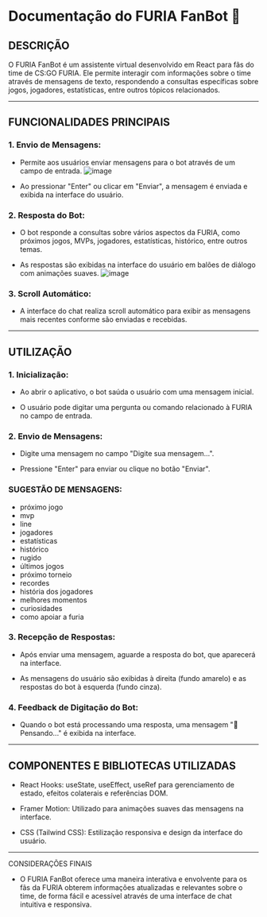 ﻿# Documentação do FURIA FanBot 🐆

## DESCRIÇÃO
O FURIA FanBot é um assistente virtual desenvolvido em React para fãs do time de CS:GO FURIA. Ele permite interagir com informações sobre o time através de mensagens de texto, respondendo a consultas específicas sobre jogos, jogadores, estatísticas, entre outros tópicos relacionados.

---
## FUNCIONALIDADES PRINCIPAIS
### 1. Envio de Mensagens:
- Permite aos usuários enviar mensagens para o bot através de um campo de entrada.
![image](https://github.com/user-attachments/assets/30636878-f69f-4c3e-b45b-b973f7511b7f)

- Ao pressionar "Enter" ou clicar em "Enviar", a mensagem é enviada e exibida na interface do usuário.

### 2. Resposta do Bot:
- O bot responde a consultas sobre vários aspectos da FURIA, como próximos jogos, MVPs, jogadores, estatísticas, histórico, entre outros temas.

- As respostas são exibidas na interface do usuário em balões de diálogo com animações suaves.
![image](https://github.com/user-attachments/assets/f5039053-9fbb-46a0-abb1-e0a77ba6bf76)

### 3. Scroll Automático:
- A interface do chat realiza scroll automático para exibir as mensagens mais recentes conforme são enviadas e recebidas.

---
## UTILIZAÇÃO
### 1. Inicialização:
- Ao abrir o aplicativo, o bot saúda o usuário com uma mensagem inicial.

- O usuário pode digitar uma pergunta ou comando relacionado à FURIA no campo de entrada.

### 2. Envio de Mensagens:

- Digite uma mensagem no campo "Digite sua mensagem...".

- Pressione "Enter" para enviar ou clique no botão "Enviar".

### SUGESTÃO DE MENSAGENS:
- próximo jogo
- mvp
- line
- jogadores
- estatísticas
- histórico
- rugido
- últimos jogos
- próximo torneio
- recordes
- história dos jogadores
- melhores momentos
- curiosidades
- como apoiar a furia

### 3. Recepção de Respostas:
- Após enviar uma mensagem, aguarde a resposta do bot, que aparecerá na interface.

- As mensagens do usuário são exibidas à direita (fundo amarelo) e as respostas do bot à esquerda (fundo cinza).

### 4. Feedback de Digitação do Bot:
- Quando o bot está processando uma resposta, uma mensagem "🤖 Pensando..." é exibida na interface.

---
## COMPONENTES E BIBLIOTECAS UTILIZADAS
- React Hooks: useState, useEffect, useRef para gerenciamento de estado, efeitos colaterais e referências DOM.

- Framer Motion: Utilizado para animações suaves das mensagens na interface.

- CSS (Tailwind CSS): Estilização responsiva e design da interface do usuário.

---
CONSIDERAÇÕES FINAIS
- O FURIA FanBot oferece uma maneira interativa e envolvente para os fãs da FURIA obterem informações atualizadas e relevantes sobre o time, de forma fácil e acessível através de uma interface de chat intuitiva e responsiva.
